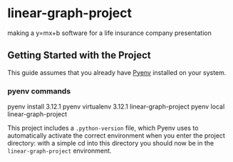 # linear-graph-project
making a y=mx+b software for a life insurance company presentation

## Getting Started with the Project
This guide assumes that you already have [Pyenv](https://github.com/pyenv/pyenv) installed on your system.

### pyenv commands
pyenv install 3.12.1
pyenv virtualenv 3.12.1 linear-graph-project
pyenv local linear-graph-project

This project includes a `.python-version` file, which Pyenv uses to automatically activate the correct environment when you enter the project directory:
with a simple cd into this directory you should now be in the `linear-graph-project` environment.
